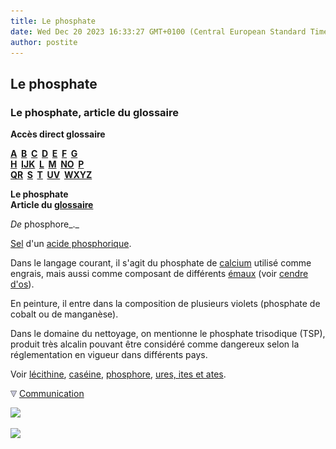 ```yaml
---
title: Le phosphate
date: Wed Dec 20 2023 16:33:27 GMT+0100 (Central European Standard Time)
author: postite
---
```


## Le phosphate
### Le phosphate, article du glossaire
 **Accès direct glossaire**

**[A](a.html)  [B](b.html)  [C](c.html)  [D](d.html)  [E](e.html)  [F](f.html)  [G](g.html)  
[H](h.html)  [IJK](ijk.html)  [L](l.html)  [M](m.html)  [NO](no.html)  [P](p.html)  
[QR](qr.html)  [S](s.html)  [T](t.html)  [UV](uv.html)  [WXYZ](wxyz.html)**

**Le phosphate  
Article du [glossaire](glossaire.html)**

_De_ phosphore_._

[Sel](formationdesels.html) d'un [acide phosphorique](phosphate.html#phosphoriqueacide).

Dans le langage courant, il s'agit du phosphate de [calcium](calcium.html) utilisé comme engrais, mais aussi comme composant de différents [émaux](email.html) (voir [cendre d'os](cendredos.html)).

En peinture, il entre dans la composition de plusieurs violets (phosphate de cobalt ou de manganèse).

Dans le domaine du nettoyage, on mentionne le phosphate trisodique (TSP), produit très alcalin pouvant être considéré comme dangereux selon la réglementation en vigueur dans différents pays.

Voir [lécithine](lecithine.html), [caséine](caseine.html), [phosphore](phosphate.html#phosphore), [ures, ites et ates](uresiresates.html).



![](images/flechebas.gif) [Communication](http://www.artrealite.com/annonceurs.htm) 

[![](https://cbonvin.fr/sites/regie.artrealite.com/visuels/campagne1.png)](index-2.html#20131014)

![](https://cbonvin.fr/sites/regie.artrealite.com/visuels/campagne2.png)
